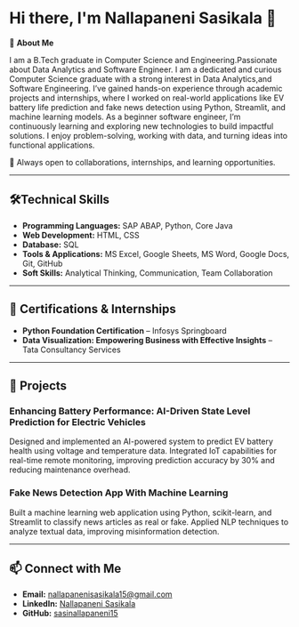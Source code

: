# Hi there, I'm Nallapaneni Sasikala 👋


🎯 **About Me** 

I am a B.Tech graduate in Computer Science and Engineering.Passionate about Data Analytics and Software Engineer.
I am a dedicated and curious Computer Science graduate with a strong interest in Data Analytics,and Software Engineering. I’ve gained hands-on experience through academic projects and internships, where I worked on real-world applications like EV battery life prediction and fake news detection using Python, Streamlit, and machine learning models.
As a beginner software engineer, I’m continuously learning and exploring new technologies to build impactful solutions. I enjoy problem-solving, working with data, and turning ideas into functional applications.

📌 Always open to collaborations, internships, and learning opportunities.


---

## 🛠️Technical Skills

- **Programming Languages:** SAP ABAP, Python, Core Java  
- **Web Development:** HTML, CSS  
- **Database:** SQL  
- **Tools & Applications:** MS Excel, Google Sheets, MS Word, Google Docs, Git, GitHub  
- **Soft Skills:** Analytical Thinking, Communication, Team Collaboration

---

## 📜 Certifications & Internships

- **Python Foundation Certification** – Infosys Springboard
- **Data Visualization: Empowering Business with Effective Insights** – Tata Consultancy Services
  

---

## 🚀 Projects

### Enhancing Battery Performance: AI-Driven State Level Prediction for Electric Vehicles  
Designed and implemented an AI-powered system to predict EV battery health using voltage and temperature data. Integrated IoT capabilities for real-time remote monitoring, improving prediction accuracy by 30% and reducing maintenance overhead.

### Fake News Detection App With Machine Learning  
Built a machine learning web application using Python, scikit-learn, and Streamlit to classify news articles as real or fake. Applied NLP techniques to analyze textual data, improving misinformation detection.

---

## 📫 Connect with Me

- **Email:** nallapanenisasikala15@gmail.com
- **LinkedIn:** [Nallapaneni Sasikala](https://www.linkedin.com/in/nallapaneni-sasikala-292874258)
- **GitHub:** [sasinallapaneni15](https://github.com/sasinallapaneni15)
